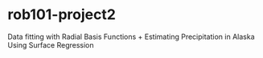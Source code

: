 # rob101-project2
Data fitting with Radial Basis Functions + Estimating Precipitation in Alaska Using Surface Regression 
